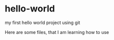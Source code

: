 # hello-world
my first hello world project using git


Here are some files, that I am learning how to use 
